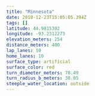```yaml
---
title: "Minnesota"
date: 2018-12-23T15:05:05.394Z
tags: []
latitude: 44.9815302
longitude: -93.2312273
elevation_meters: 254
distance_meters: 400
lap_lanes: 10
home_lanes: 10
surface_type: artificial
surface_color: red
turn_diameter_meters: 78.49
turn_radius_b_meters: 38.05
steeple_water_location: outside
---
```


